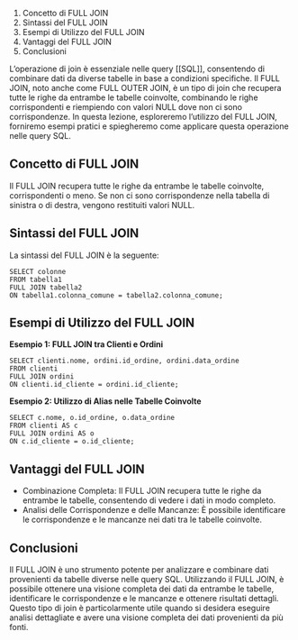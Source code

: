 
1.  Concetto di FULL JOIN
2.  Sintassi del FULL JOIN
3.  Esempi di Utilizzo del FULL JOIN
4.  Vantaggi del FULL JOIN
5.  Conclusioni

L’operazione di join è essenziale nelle query [[SQL]], consentendo di combinare dati da diverse tabelle in base a condizioni specifiche. Il FULL JOIN, noto anche come FULL OUTER JOIN, è un tipo di join che recupera tutte le righe da entrambe le tabelle coinvolte, combinando le righe corrispondenti e riempiendo con valori NULL dove non ci sono corrispondenze. In questa lezione, esploreremo l’utilizzo del FULL JOIN, forniremo esempi pratici e spiegheremo come applicare questa operazione nelle query SQL.

Concetto di FULL JOIN
---------------------

Il FULL JOIN recupera tutte le righe da entrambe le tabelle coinvolte, corrispondenti o meno. Se non ci sono corrispondenze nella tabella di sinistra o di destra, vengono restituiti valori NULL.

Sintassi del FULL JOIN
----------------------

La sintassi del FULL JOIN è la seguente:

```
SELECT colonne
FROM tabella1
FULL JOIN tabella2
ON tabella1.colonna_comune = tabella2.colonna_comune;
```


Esempi di Utilizzo del FULL JOIN
--------------------------------

**Esempio 1: FULL JOIN tra Clienti e Ordini**

```
SELECT clienti.nome, ordini.id_ordine, ordini.data_ordine
FROM clienti
FULL JOIN ordini
ON clienti.id_cliente = ordini.id_cliente;
```


**Esempio 2: Utilizzo di Alias nelle Tabelle Coinvolte**

```
SELECT c.nome, o.id_ordine, o.data_ordine
FROM clienti AS c
FULL JOIN ordini AS o
ON c.id_cliente = o.id_cliente;
```


Vantaggi del FULL JOIN
----------------------

*   Combinazione Completa: Il FULL JOIN recupera tutte le righe da entrambe le tabelle, consentendo di vedere i dati in modo completo.
*   Analisi delle Corrispondenze e delle Mancanze: È possibile identificare le corrispondenze e le mancanze nei dati tra le tabelle coinvolte.

Conclusioni
-----------

Il FULL JOIN è uno strumento potente per analizzare e combinare dati provenienti da tabelle diverse nelle query SQL. Utilizzando il FULL JOIN, è possibile ottenere una visione completa dei dati da entrambe le tabelle, identificare le corrispondenze e le mancanze e ottenere risultati dettagli. Questo tipo di join è particolarmente utile quando si desidera eseguire analisi dettagliate e avere una visione completa dei dati provenienti da più fonti.